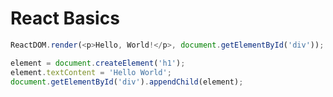 # React Basics

```js
ReactDOM.render(<p>Hello, World!</p>, document.getElementById('div'));
```

```js
element = document.createElement('h1');
element.textContent = 'Hello World';
document.getElementById('div').appendChild(element);
```
